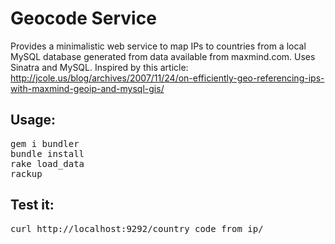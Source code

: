 # Geocode Service

Provides a minimalistic web service to map IPs to countries from a local MySQL database generated from data available from maxmind.com. Uses Sinatra and MySQL. Inspired by this article: http://jcole.us/blog/archives/2007/11/24/on-efficiently-geo-referencing-ips-with-maxmind-geoip-and-mysql-gis/

## Usage:

<pre>
gem i bundler
bundle install
rake load_data
rackup
</pre>

## Test it:

<pre>
curl http://localhost:9292/country_code_from_ip/<some ip here>
</pre>